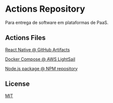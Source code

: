 # Actions Repository

Para entrega de software em plataformas de PaaS.

## Actions Files

[React Native @ GitHub Artifacts](./src/github-artifacts/react-native.md)

[Docker Compose @ AWS LightSail](./src/aws-lightsail/docker-compose.md)

[Node.js package @ NPM repository](./src/npm-repository/node-package.md)

## License

[MIT](./LICENSE)
